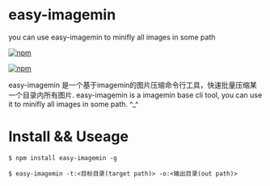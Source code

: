 # easy-imagemin
you can use easy-imagemin to minifly all images in some path

[![npm](https://nodei.co/npm/easy-imagemin.png?downloads=true&downloadRank=true&stars=true)](https://www.npmjs.com/package/easy-imagemin)

[![npm](http://img.shields.io/npm/v/easy-imagemin.svg?style=flat-square)](https://www.npmjs.com/package/easy-imagemin)

easy-imagemin 是一个基于imagemin的图片压缩命令行工具，快速批量压缩某一个目录内所有图片.
easy-imagemin is a imagemin base cli tool, you can use it to minifly all images in some path. ^_^

# Install && Useage

````console
$ npm install easy-imagemin -g
````

````console
$ easy-imagemin -t:<目标目录(target path)> -o:<输出目录(out path)>
````
